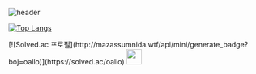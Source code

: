 ![header](https://capsule-render.vercel.app/api?type=waving&color=auto&height=270&section=header&text=Hello%20World!&fontSize=70&animation=fadeIn&fontAlignY=38&desc=Wooin's%20GitHub%20Profile&descAlignY=54&descSize=22&descAlign=61)

[![Top Langs](https://github-readme-stats.vercel.app/api/top-langs/?username=Woo02in&layout=compact&theme=tokyonight)](https://github.com/Woo02in/github-readme-stats)

<div align="left">
  [![Solved.ac
프로필](http://mazassumnida.wtf/api/mini/generate_badge?boj=oallo)](https://solved.ac/oallo)
  <img src="https://img.shields.io/badge/GitHub-46%20%2F%202536-black?style=for-the-badge&logo=github" height="30"/>
</div>

  





<!--[![Solved.ac
프로필](http://mazassumnida.wtf/api/v2/generate_badge?boj=oallo)](https://solved.ac/oallo)
-->
<!--
**Woo02in/Woo02in** is a ✨ _special_ ✨ repository because its `README.md` (this file) appears on your GitHub profile.

Here are some ideas to get you started:

- 🔭 I’m currently working on ...
- 🌱 I’m currently learning ...
- 👯 I’m looking to collaborate on ...
- 🤔 I’m looking for help with ...
- 💬 Ask me about ...
- 📫 How to reach me: ...
- 😄 Pronouns: ...
- ⚡ Fun fact: ...
-->
